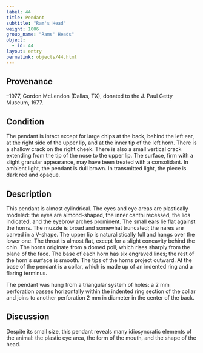 ```yaml
---
label: 44
title: Pendant
subtitle: "Ram's Head"
weight: 1006
group_name: "Rams' Heads"
object:
  - id: 44
layout: entry
permalink: objects/44.html
---
```


## Provenance

–1977, Gordon McLendon (Dallas, TX), donated to the J. Paul Getty Museum, 1977.

## Condition

The pendant is intact except for large chips at the back, behind the left ear, at the right side of the upper lip, and at the inner tip of the left horn. There is a shallow crack on the right cheek. There is also a small vertical crack extending from the tip of the nose to the upper lip. The surface, firm with a slight granular appearance, may have been treated with a consolidant. In ambient light, the pendant is dull brown. In transmitted light, the piece is dark red and opaque.

## Description

This pendant is almost cylindrical. The eyes and eye areas are plastically modeled: the eyes are almond-shaped, the inner canthi recessed, the lids indicated, and the eyebrow arches prominent. The small ears lie flat against the horns. The muzzle is broad and somewhat truncated; the nares are carved in a V-shape. The upper lip is naturalistically full and hangs over the lower one. The throat is almost flat, except for a slight concavity behind the chin. The horns originate from a domed poll, which rises sharply from the plane of the face. The base of each horn has six engraved lines; the rest of the horn's surface is smooth. The tips of the horns project outward. At the base of the pendant is a collar, which is made up of an indented ring and a flaring terminus.

The pendant was hung from a triangular system of holes: a 2 mm perforation passes horizontally within the indented ring section of the collar and joins to another perforation 2 mm in diameter in the center of the back.

## Discussion

Despite its small size, this pendant reveals many idiosyncratic elements of the animal: the plastic eye area, the form of the mouth, and the shape of the head.
